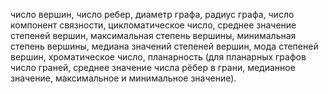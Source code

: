 число вершин, число ребер, диаметр графа, радиус графа, число компонент связности, цикломатическое число, среднее значение степеней вершин, максимальная степень вершины, минимальная степень вершины, медиана значений степеней вершин, мода степеней вершин, хроматическое число, планарность (для планарных графов число граней, среднее значение числа рёбер в грани, медианное значение, максимальное и минимальное значение).